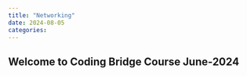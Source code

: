 ```yaml
---
title: "Networking"
date: 2024-08-05
categories:
---
```


## Welcome to Coding Bridge Course June-2024
